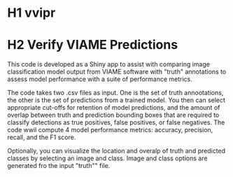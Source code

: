# H1 vvipr
# H2 Verify VIAME Predictions

This code is developed as a Shiny app to assist with comparing image classification model output from VIAME software with "truth" annotations to assess model performance with a suite of performance metrics.

The code takes two .csv files as input. One is the set of truth annootations, the other is the set of predictions from a trained model. You then can select appropriate cut-offs for retention of model predictions, and the amount of overlap between truth and prediction bounding boxes that are required to classify detections as true positives, false positives, or false negatives. The code wwil compute 4 model performance metrics: accuracy, precision, recall, and the F1 score. 

Optionally, you can visualize the location and overalp of truth and predicted classes by selecting an image and class. Image and class options are generated fro the input "truth"" file. 

